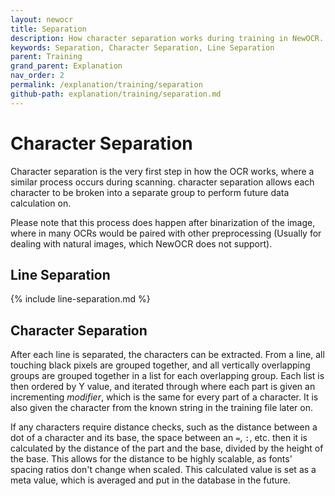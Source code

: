 ```yaml
---
layout: newocr
title: Separation
description: How character separation works during training in NewOCR.
keywords: Separation, Character Separation, Line Separation
parent: Training
grand_parent: Explanation
nav_order: 2
permalink: /explanation/training/separation
github-path: explanation/training/separation.md
---
```


# Character Separation

Character separation is the very first step in how the OCR works, where a similar process occurs during scanning. character separation allows each character to be broken into a separate group to perform future data calculation on.

Please note that <src data-gh="https://github.com/RubbaBoy/NewOCR/blob/7de96263853df8f63d340ecaf26284cb0d4dbb34/src/main/java/com/uddernetworks/newocr/recognition/OCRTrain.java#L60">this process does happen after binarization of the image,</src> where in many OCRs would be paired with other preprocessing (Usually for dealing with natural images, which NewOCR does not support).

## Line Separation

{% include line-separation.md %}

## Character Separation

After each line is separated, the characters can be extracted. <src data-gh="https://github.com/RubbaBoy/NewOCR/blob/7aa211108c8da4d7900b4e89442b1a003dfe1c3e/src/main/java/com/uddernetworks/newocr/recognition/OCRActions.java#L97-L109">From a line, all touching black pixels are grouped together, and all vertically overlapping groups are grouped together in a list for each overlapping group.</src> <src data-gh="https://github.com/RubbaBoy/NewOCR/blob/7aa211108c8da4d7900b4e89442b1a003dfe1c3e/src/main/java/com/uddernetworks/newocr/recognition/OCRActions.java#L119-L166">Each list is then ordered by Y value, and iterated through where each part is given an incrementing *modifier*, which is the same for every part of a character. It is also given the character from the known string in the training file later on.</src>

<src data-gh="https://github.com/RubbaBoy/NewOCR/blob/7aa211108c8da4d7900b4e89442b1a003dfe1c3e/src/main/java/com/uddernetworks/newocr/recognition/OCRActions.java#L148-L160">If any characters require distance checks, such as the distance between a dot of a character and its base, the space between an <code>=</code>, <code>:</code>, etc. then it is calculated by the distance of the part and the base, divided by the height of the base. This allows for the distance to be highly scalable, as fonts' spacing ratios don't change when scaled.</src> This calculated value is set as a meta value, which is averaged and put in the database in the future.